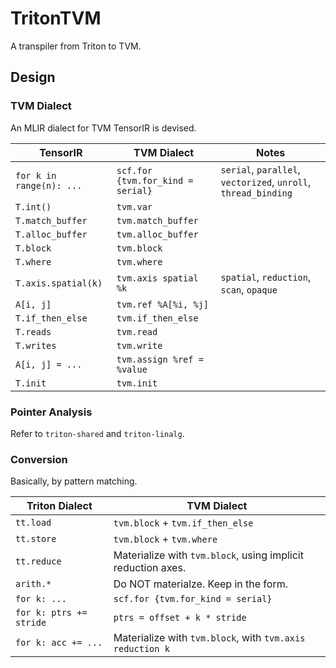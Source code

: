# TritonTVM

A transpiler from Triton to TVM.

## Design

### TVM Dialect

An MLIR dialect for TVM TensorIR is devised.

| TensorIR | TVM Dialect | Notes |
|----------|-------------|-------|
| `for k in range(n): ...` | `scf.for {tvm.for_kind = serial}` | `serial`, `parallel`, `vectorized`, `unroll`, `thread_binding` |
| `T.int()` | `tvm.var` | |
| `T.match_buffer` | `tvm.match_buffer` | |
| `T.alloc_buffer` | `tvm.alloc_buffer` | |
| `T.block` | `tvm.block` | |
| `T.where` | `tvm.where` | |
| `T.axis.spatial(k)` | `tvm.axis spatial %k` | `spatial`, `reduction`, `scan`, `opaque` |
| `A[i, j]` | `tvm.ref %A[%i, %j]` | |
| `T.if_then_else` | `tvm.if_then_else` | |
| `T.reads` | `tvm.read` | |
| `T.writes` | `tvm.write` | |
| `A[i, j] = ...` | `tvm.assign %ref = %value` | |
| `T.init` | `tvm.init` | |

### Pointer Analysis

Refer to `triton-shared` and `triton-linalg`.

### Conversion

Basically, by pattern matching.

| Triton Dialect | TVM Dialect |
|--------|-----|
| `tt.load` | `tvm.block` + `tvm.if_then_else` |
| `tt.store` | `tvm.block` + `tvm.where` |
| `tt.reduce` | Materialize with `tvm.block`, using implicit reduction axes. |
| `arith.*` | Do NOT materialze. Keep in the form. |
| `for k: ...` | `scf.for {tvm.for_kind = serial}` |
| `for k: ptrs += stride` | `ptrs = offset + k * stride` |
| `for k: acc += ...` | Materialize with `tvm.block`, with `tvm.axis reduction k` |

